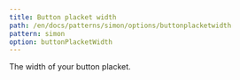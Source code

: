 ```yaml
---
title: Button placket width
path: /en/docs/patterns/simon/options/buttonplacketwidth
pattern: simon
option: buttonPlacketWidth
---
```


The width of your button placket.
